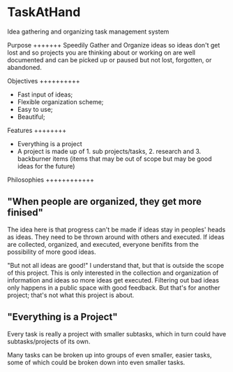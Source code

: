 TaskAtHand
==========

Idea gathering and organizing task management system

Purpose
+++++++
Speedily Gather and Organize ideas so ideas don't get lost and so projects you are thinking about or working on are well documented and can be picked up or paused but not lost, forgotten, or abandoned.

Objectives
++++++++++
 *   Fast input of ideas;
 *   Flexible organization scheme;
 *   Easy to use;
 *   Beautiful;

Features
++++++++
 *   Everything is a project
 *   A project is made up of 
    1. sub projects/tasks, 
    2. research and 
    3. backburner items 
	(items that may be out of scope but may be good ideas for the future)


Philosophies
++++++++++++

"When people are organized, they get more finised"
--------------------------------------------------
The idea here is that progress can't be made if ideas stay in peoples' heads as ideas. They need to be thrown around with others and executed. If ideas are collected, organized, and executed, everyone benifits from the possibility of more good ideas.

"But not all ideas are good!"
I understand that, but that is outside the scope of this project. This is only interested in the collection and organization of information and ideas so more ideas get executed. Filtering out bad ideas only happens in a public space with good feedback. But that's for another project; that's not what this project is about.


"Everything is a Project"
-------------------------
Every task is really a project with smaller subtasks, which in turn could have subtasks/projects of its own.

Many tasks can be broken up into groups of even smaller, easier tasks, some of which could be broken down into even smaller tasks.

